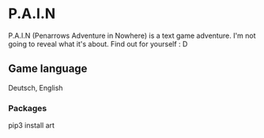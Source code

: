 # P.A.I.N
P.A.I.N (Penarrows Adventure in Nowhere) is a text game adventure.
I'm not going to reveal what it's about. Find out for yourself : D

## Game language
Deutsch, English

### Packages
pip3 install art
